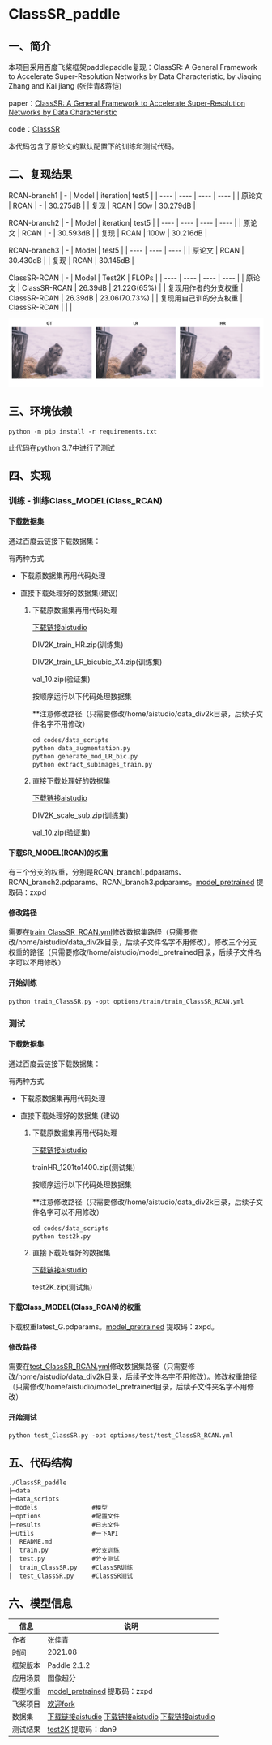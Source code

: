 # ClassSR_paddle
## 一、简介
本项目采用百度飞桨框架paddlepaddle复现：ClassSR: A General Framework to Accelerate Super-Resolution Networks by Data Characteristic, by Jiaqing Zhang and Kai jiang (张佳青&蒋恺)


paper：[ClassSR: A General Framework to Accelerate Super-Resolution Networks by Data Characteristic](https://openaccess.thecvf.com/content/CVPR2021/papers/Kong_ClassSR_A_General_Framework_to_Accelerate_Super-Resolution_Networks_by_Data_CVPR_2021_paper.pdf)

code：[ClassSR](https://github.com/Xiangtaokong/ClassSR)

本代码包含了原论文的默认配置下的训练和测试代码。

## 二、复现结果

RCAN-branch1
| - | Model | iteration| test5 |
|  ----  |  ----  |  ----  |   ----  |
| 原论文 | RCAN | - | 30.275dB |
| 复现 | RCAN | 50w | 30.279dB |

RCAN-branch2
| - | Model | iteration| test5 |
|  ----  |  ----  |  ----  | ----  |
| 原论文 | RCAN | - | 30.593dB |
| 复现 | RCAN | 100w | 30.216dB |

RCAN-branch3
| - | Model | test5 |
|  ----  |  ----  |  ----  |
| 原论文 | RCAN | 30.430dB |
| 复现 | RCAN | 30.145dB |

ClassSR-RCAN
| - | Model | Test2K | FLOPs |
|  ----  |  ----  |  ----  |  ----  |
| 原论文 | ClassSR-RCAN | 26.39dB | 21.22G(65%) |
| 复现用作者的分支权重 | ClassSR-RCAN | 26.39dB | 23.06(70.73%) |
| 复现用自己训的分支权重 | ClassSR-RCAN |  |  |

![Results](https://github.com/icey-zhang/ClassSR_paddle/blob/main/results/ClassSR_result.png)

## 三、环境依赖

```
python -m pip install -r requirements.txt
```

此代码在python 3.7中进行了测试

## 四、实现

### 训练 - 训练Class_MODEL(Class_RCAN)

#### 下载数据集

通过百度云链接下载数据集：

有两种方式

- 下载原数据集再用代码处理
- 直接下载处理好的数据集(建议)

  1. 下载原数据集再用代码处理
      
      [下载链接aistudio](https://aistudio.baidu.com/aistudio/datasetdetail/104667)

      DIV2K_train_HR.zip(训练集)

      DIV2K_train_LR_bicubic_X4.zip(训练集)

      val_10.zip(验证集)

      按顺序运行以下代码处理数据集

      **注意修改路径（只需要修改/home/aistudio/data_div2k目录，后续子文件名字不用修改）

      ```
      cd codes/data_scripts
      python data_augmentation.py
      python generate_mod_LR_bic.py
      python extract_subimages_train.py
      ```

  2. 直接下载处理好的数据集
  
      [下载链接aistudio](https://aistudio.baidu.com/aistudio/datasetdetail/105748)

      DIV2K_scale_sub.zip(训练集)

      val_10.zip(验证集)
      

#### 下载SR_MODEL(RCAN)的权重

有三个分支的权重，分别是RCAN_branch1.pdparams、RCAN_branch2.pdparams、RCAN_branch3.pdparams。[model_pretrained](https://pan.baidu.com/s/1B4DdsBDaiH74uwcp-oMosw) 提取码：zxpd

#### 修改路径

需要在[train_ClassSR_RCAN.yml](https://github.com/icey-zhang/ClassSR_paddle/blob/main/options/train/train_ClassSR_RCAN.yml)修改数据集路径（只需要修改/home/aistudio/data_div2k目录，后续子文件名字不用修改），修改三个分支权重的路径（只需要修改/home/aistudio/model_pretrained目录，后续子文件名字可以不用修改）

#### 开始训练

```
python train_ClassSR.py -opt options/train/train_ClassSR_RCAN.yml
```

### 测试
#### 下载数据集

通过百度云链接下载数据集：

有两种方式

- 下载原数据集再用代码处理
- 直接下载处理好的数据集 (建议)

  1. 下载原数据集再用代码处理
  
      [下载链接aistudio](https://aistudio.baidu.com/aistudio/datasetdetail/55117)
      
      trainHR_1201to1400.zip(测试集)
      
      按顺序运行以下代码处理数据集

      **注意修改路径（只需要修改/home/aistudio/data_div2k目录，后续子文件名字可以不用修改）

      ```
      cd codes/data_scripts
      python test2k.py
      ```

  2. 直接下载处理好的数据集
  
     [下载链接aistudio](https://aistudio.baidu.com/aistudio/datasetdetail/105748)

      test2K.zip(测试集)

#### 下载Class_MODEL(Class_RCAN)的权重

下载权重latest_G.pdparams。[model_pretrained](https://pan.baidu.com/s/1B4DdsBDaiH74uwcp-oMosw) 提取码：zxpd。

#### 修改路径

需要在[test_ClassSR_RCAN.yml](https://github.com/icey-zhang/ClassSR_paddle/blob/main/options/test/test_ClassSR_RCAN.yml)修改数据集路径（只需要修改/home/aistudio/data_div2k目录，后续子文件名字不用修改）。修改权重路径（只需修改/home/aistudio/model_pretrained目录，后续子文件夹名字不用修改）

#### 开始测试

```
python test_ClassSR.py -opt options/test/test_ClassSR_RCAN.yml
```

## 五、代码结构


```
./ClassSR_paddle
├─data             
├─data_scripts                                          
├─models               #模型
├─options              #配置文件
├─results              #日志文件
├─utils                #一下API                                               
|  README.md                               
│  train.py            #分支训练
│  test.py             #分支测试
│  train_ClassSR.py    #ClassSR训练
│  test_ClassSR.py     #ClassSR测试

```

## 六、模型信息

|  信息   |  说明 |
|  ----  |  ----  |
| 作者 | 张佳青 |
| 时间 | 2021.08 |
| 框架版本 | Paddle 2.1.2 |
| 应用场景 | 图像超分 |
| 模型权重 | [model_pretrained](https://pan.baidu.com/s/1B4DdsBDaiH74uwcp-oMosw) 提取码：zxpd |
| 飞桨项目 | [欢迎fork](https://aistudio.baidu.com/aistudio/projectdetail/2313539?shared=1) |
|  数据集  | [下载链接aistudio](https://aistudio.baidu.com/aistudio/datasetdetail/104667) [下载链接aistudio](https://aistudio.baidu.com/aistudio/datasetdetail/105748) [下载链接aistudio](https://aistudio.baidu.com/aistudio/datasetdetail/55117) |
| 测试结果 | [test2K](https://pan.baidu.com/s/1SBZqFHAy3FG-RZzBfNnefg) 提取码：dan9 |
